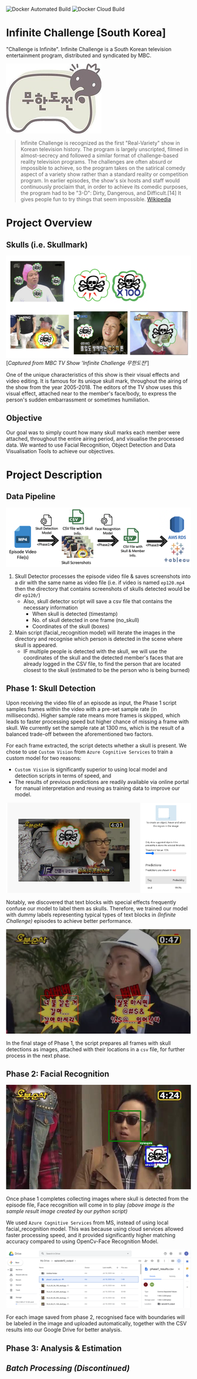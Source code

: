 ![Docker Automated Build](https://img.shields.io/docker/cloud/automated/nordic96/infinite_challenge)
![Docker Cloud Build](https://img.shields.io/docker/cloud/build/nordic96/infinite_challenge)

# Infinite Challenge [South Korea]
"Challenge is Infinite". Infinite Challenge is a South Korean television entertainment program, distributed and syndicated by MBC.

![Image of infinite challenge logo](docs/images/Infinite_Challenge_Logo.jpg)

> Infinite Challenge is recognized as the first "Real-Variety" show in Korean television history. The program is largely unscripted, filmed in almost-secrecy and followed a similar format of challenge-based reality television programs. The challenges are often absurd or impossible to achieve, so the program takes on the satirical comedy aspect of a variety show rather than a standard reality or competition program. In earlier episodes, the show's six hosts and staff would continuously proclaim that, in order to achieve its comedic purposes, the program had to be "3-D": Dirty, Dangerous, and Difficult.[14] It gives people fun to try things that seem impossible.
[Wikipedia](https://en.wikipedia.org/wiki/Infinite_Challenge)

# Project Overview
## Skulls (i.e. Skullmark)
![img_skulls](docs/images/skulls_compilation.png)
[_Captured from MBC TV Show 'Infinite Challenge 무한도전'_]

One of the unique characteristics of this show is their visual effects and video editing. It is famous for its unique skull mark, throughout the airing of the show from the year 2005-2018.
The editors of the TV show uses this visual effect, attached near to the member's face/body, to express the person's sudden embarrassment or sometimes humiliation.

## Objective

Our goal was to simply count how many skull marks each member were attached, throughout the entire airing period, and visualise the processed data.
We wanted to use Facial Recognition, Object Detection and Data Visualisation Tools to achieve our objectives.


# Project Description
## Data Pipeline
![img_datapipeline](docs/images/data_pipeline_2.png)
   1. Skull Detector processes the episode video file & saves screenshots into a dir with the same name as video file (i.e. if video is named `ep120.mp4` then the directory that contains screenshots of skulls detected would be dir `ep120/`)
        * Also, skull detector script will save a csv file that contains the necessary information
            * When skull is detected (timestamp)
            * No. of skull detected in one frame (no_skull)
            * Coordinates of the skull (boxes)
   1. Main script (facial_recognition model) will iterate the images in the directory and recognise which person is detected in the scene where skull is appeared. 
        * IF multiple people is detected with the skull, we will use the coordinates of the skull and the detected member's faces that are already logged in the CSV file, to find the person that are located closest to the skull (estimated to be the person who is being burned)
    
## Phase 1: Skull Detection

Upon receiving the video file of an episode as input, the Phase 1 script samples frames within the video with a pre-set sample rate (in milliseconds). Higher sample rate means more frames is skipped, which leads to faster processing speed but higher chance of missing a frame with skull.
We currently set the sample rate at 1300 ms, which is the result of a balanced trade-off between the aforementioned two factors.

For each frame extracted, the script detects whether a skull is present. We chose to use `Custom Vision` from `Azure Cognitive Services` to train a custom model for two reasons:
 * `Custom Vision` is significantly superior to using local model and detection scripts in terms of speed, and
 * The results of previous predictions are readily available via online portal for manual interpretation and reusing as training data to improve our model.

![Custom Vision Output](docs/images/CusVis_result.png)

Notably, we discovered that text blocks with special effects frequently confuse our model to label them as skulls. Therefore, we trained our model with dummy labels representing typical types of text blocks in _(Infinite Challenge)_ episodes to achieve better performance.

![Typically Mistaken](docs/images/typical_error.png)

In the final stage of Phase 1, the script prepares all frames with skull detections as images, attached with their locations in a `csv` file, for further process in the next phase.  

## Phase 2: Facial Recognition

![sucessful output](docs/images/face_result_1.jpg)

Once phase 1 completes collecting images where skull is detected from the episode file, Face recognition will come in to play 
_(above image is the sample result image created by our python script)_

We used `Azure Cognitive Services` from MS, instead of using local facial_recognition model. This was because using cloud services allowed faster processing speed, and it provided significantly higher matching accuracy compared to using OpenCv-Face Recognition Model.

![sucessful output](docs/images/phase2_gdrive_output.png)

For each image saved from phase 2, recognised face with boundaries will be labeled in the image and uploaded automatically, together with the CSV results into our Google Drive for better
analysis.

## Phase 3: Analysis & Estimation
## *Batch Processing (Discontinued)*
